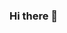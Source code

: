 ### Hi there 👋

<!--
**1G2R3M/1G2R3M** is a ✨ _special_ ✨ repository because its `README.md` (this file) appears on your GitHub profile.

Here are some ideas to get you started:

- 🔭 I’m currently working on ... FULL STACK dEVENKLNVDF
- 🌱 I’m currently learning ...C,SDNBVLAKJV
- 👯 I’m looking to collaborate on ...SDJVALKJV
- 🤔 I’m looking for help with ...VD,JNVKVA
- 💬 Ask me about ...
- 📫 How to reach me: ...
- 😄 Pronouns: ...
- ⚡ Fun fact: ...
-->
